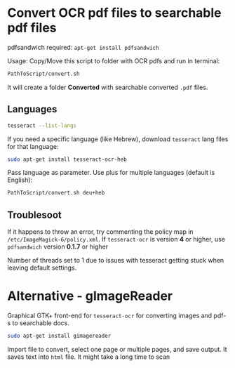 # Convert OCR pdf files to searchable pdf files

pdfsandwich required: `apt-get install pdfsandwich`

Usage: Copy/Move this script to folder with OCR pdfs and run  in terminal: 

```bash
PathToScript/convert.sh
```

It will create a folder **Converted** with searchable converted `.pdf` files.

## Languages

```bash
tesseract --list-langs
```

If you need a specific language (like Hebrew), download `tesseract` lang files for that language:

```bash
sudo apt-get install tesseract-ocr-heb
```

Pass language as parameter. Use plus for multiple languages (default is English):

```bash
PathToScript/convert.sh deu+heb
```

## Troublesoot

If it happens to throw an error, try commenting the policy map in `/etc/ImageMagick-6/policy.xml`. If `tesseract-ocr` is version **4** or higher, use `pdfsandwich` version **0.1.7** or higher

Number of threads set to 1 due to issues with tesseract getting stuck when leaving default settings.


# Alternative - gImageReader

Graphical GTK+ front-end for `tesseract-ocr` for converting images and pdf-s to searchable docs.

```bash
sudo apt-get install gimagereader
```

Import file to convert, select one page or multiple pages, and save output. It saves text into `html` file. It might take a long time to scan

